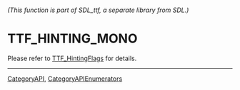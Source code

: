 ###### (This function is part of SDL_ttf, a separate library from SDL.)
# TTF_HINTING_MONO

Please refer to [TTF_HintingFlags](TTF_HintingFlags) for details.

----
[CategoryAPI](CategoryAPI), [CategoryAPIEnumerators](CategoryAPIEnumerators)

